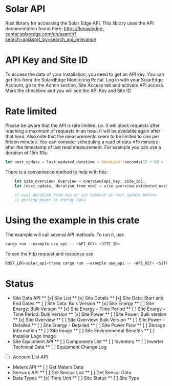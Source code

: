 # Solar API
Rust library for accessing the Solar Edge API. This library uses the API documentation found here: https://knowledge-center.solaredge.com/en/search?search=api&sort_by=search_api_relevance

# API Key and Site ID
To access the data of your installation, you need to get an API key. You can get this from the SolardEdge Monitoring Portal. Log in with your SolarEdge Account, go to the Admin section, Site Access tab and activate API access. Mark the checkbox and you will see the API Key and Site ID

# Rate limited
Please be aware that the API is rate limited, i.e. it will block requests after reaching a maximum of requests in an hour. It will be available again after that hour. Also note that the measurements seem to be limited to one per fifteen minutes. You can consider scheduling a read of data ±15 minutes after the timestamp of last read measurement. For example you can use a duration of 15m 10s:

```rust
let next_update = last_updated_datetime + Duration::seconds(15 * 60 + 10);
```

There is a convenience method to help with this:
```rust
    let site_overview: Overview = overview(api_key, site_id);
    let (next_update, duration_from_now) = site_overview.estimated_next_update();

    // wait duration_from_now or set timeout at next_update before 
    // getting power or energy data
```

# Using the example in this crate
The example will call several API methods. To run it, use

```rust
cargo run --example use_api -- <API_KEY> <SITE_ID>
```

To see the http request and response use

```rust
RUST_LOG=solar_api=trace cargo run --example use_api -- <API_KEY> <SITE_ID>
```

# Status
* Site Data API
** [x] Site List
** [x] Site Details
** [x] Site Data: Start and End Dates
** [ ] Site Data: Bulk Version
** [x] Site Energy
** [ ] Site Energy: Bulk Version 
** [x] Site Energy – Time Period
** [ ] Site Energy – Time Period: Bulk Version
** [x] Site Power
** [ ]Site Power: Bulk version
** [x] Site Overview
** [ ] Site Overview: Bulk Version
** [ ] Site Power - Detailed
** [ ] Site Energy - Detailed
** [ ] Site Power Flow
** [ ] Storage Information
** [ ] Site Image
** [ ] Site Environmental Benefits
** [ ] Installer Logo Image
* Site Equipment API
** [ ] Components List
** [ ] Inventory
** [ ] Inverter Technical Data
** [ ] Equipment Change Log
* [ ] Account List API
* Meters API
** [ ] Get Meters Data
* Sensors API
** [ ] Get Sensor List
** [ ] Get Sensor Data
* Data Types
** [x] Time Unit
** [ ] Site Status
** [ ] Site Type